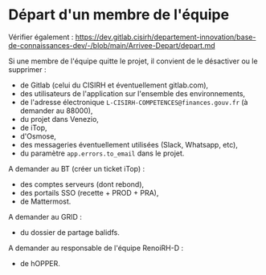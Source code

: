 # Départ d'un membre de l'équipe

Vérifier également : https://dev.gitlab.cisirh/departement-innovation/base-de-connaissances-dev/-/blob/main/Arrivee-Depart/depart.md

Si une membre de l'équipe quitte le projet, il convient de le désactiver ou le supprimer :

* de Gitlab (celui du CISIRH et éventuellement gitlab.com),
* des utilisateurs de l'application sur l'ensemble des environnements,
* de l'adresse électronique `L-CISIRH-COMPETENCES@finances.gouv.fr` (à demander au 88000),
* du projet dans Venezio,
* de iTop,
* d'Osmose,
* des messageries éventuellement utilisées (Slack, Whatsapp, etc),
* du paramètre `app.errors.to_email` dans le projet.

A demander au BT (créer un ticket iTop) :

* des comptes serveurs (dont rebond),
* des portails SSO (recette + PROD + PRA),
* de Mattermost.

A demander au GRID :

* du dossier de partage balidfs.

A demander au responsable de l'équipe RenoiRH-D :

* de hOPPER.
